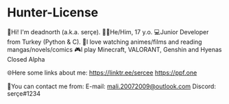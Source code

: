 # Hunter-License
👋Hi! I'm deadnorth (a.k.a. serçe).
👨‍🎨He/Him, 17 y.o.
💻Junior Developer from Turkey (Python & C).
💫I love watching animes/films and reading mangas/novels/comics
🎮I play Minecraft, VALORANT, Genshin and Hyenas Closed Alpha

🌐Here some links about me: 
https://linktr.ee/sercee
https://ppf.one

📧You can contact me from:
E-mail: mali.20072009@outlook.com
Discord: serçe#1234
